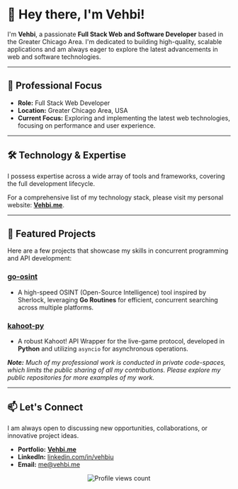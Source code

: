 # 👋 Hey there, I'm Vehbi!

I'm **Vehbi**, a passionate **Full Stack Web and Software Developer** based in the Greater Chicago Area. I'm dedicated to building high-quality, scalable applications and am always eager to explore the latest advancements in web and software technologies.

---

## 🚀 Professional Focus

* **Role:** Full Stack Web Developer
* **Location:** Greater Chicago Area, USA
* **Current Focus:** Exploring and implementing the latest web technologies, focusing on performance and user experience.

---

## 🛠️ Technology & Expertise

I possess expertise across a wide array of tools and frameworks, covering the full development lifecycle.

For a comprehensive list of my technology stack, please visit my personal website: [**Vehbi.me**](https://vehbi.me).

---

## 🌟 Featured Projects

Here are a few projects that showcase my skills in concurrent programming and API development:

### **[go-osint](https://github.com/vehbiu/go-osint)**
* A high-speed OSINT (Open-Source Intelligence) tool inspired by Sherlock, leveraging **Go Routines** for efficient, concurrent searching across multiple platforms.

### **[kahoot-py](https://github.com/vehbiu/kahoot-py)**
* A robust Kahoot! API Wrapper for the live-game protocol, developed in **Python** and utilizing `asyncio` for asynchronous operations.

***Note:** Much of my professional work is conducted in private code-spaces, which limits the public sharing of all my contributions. Please explore my public repositories for more examples of my work.*

---

## 📫 Let's Connect

I am always open to discussing new opportunities, collaborations, or innovative project ideas.

* **Portfolio:** [**Vehbi.me**](https://vehbi.me)
* **LinkedIn:** [linkedin.com/in/vehbiu](https://www.linkedin.com/in/vehbiu)
* **Email:** [me@vehbi.me](mailto:me@vehbi.me)

<p align="center">
  <img src="https://komarev.com/ghpvc/?username=vehbiu&color=green" alt="Profile views count">
</p>
